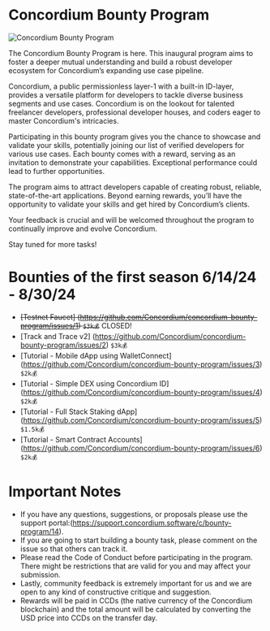 # Concordium Bounty Program
![Concordium Bounty Program](https://github.com/user-attachments/assets/6d835241-9919-4280-a1df-ec221077230f)

The Concordium Bounty Program is here. This inaugural program aims to foster a deeper mutual understanding and build a robust developer ecosystem for Concordium’s expanding use case pipeline.

Concordium, a public permissionless layer-1 with a built-in ID-layer, provides a versatile platform for developers to tackle diverse business segments and use cases. Concordium is on the lookout for talented freelancer developers, professional developer houses, and coders eager to master Concordium's intricacies.

Participating in this bounty program gives you the chance to showcase and validate your skills, potentially joining our list of verified developers for various use cases. Each bounty comes with a reward, serving as an invitation to demonstrate your capabilities. Exceptional performance could lead to further opportunities.

The program aims to attract developers capable of creating robust, reliable, state-of-the-art applications. Beyond earning rewards, you’ll have the opportunity to validate your skills and get hired by Concordium’s clients.

Your feedback is crucial and will be welcomed throughout the program to continually improve and evolve Concordium.

Stay tuned for more tasks! 

# Bounties of the first season 6/14/24 - 8/30/24

- ~~[Testnet Faucet] (https://github.com/Concordium/concordium-bounty-program/issues/1) `$3k💰`~~ CLOSED! 
- [Track and Trace v2] (https://github.com/Concordium/concordium-bounty-program/issues/2) `$3k💰`
- [Tutorial - Mobile dApp using WalletConnect] (https://github.com/Concordium/concordium-bounty-program/issues/3) `$2k💰`
- [Tutorial - Simple DEX using Concordium ID] (https://github.com/Concordium/concordium-bounty-program/issues/4) `$2k💰`
- [Tutorial - Full Stack Staking dApp] (https://github.com/Concordium/concordium-bounty-program/issues/5) `$1.5k💰`
- [Tutorial - Smart Contract Accounts] (https://github.com/Concordium/concordium-bounty-program/issues/6) `$2k💰`

# Important Notes

- If you have any questions, suggestions, or proposals please use the support portal:(https://support.concordium.software/c/bounty-program/14).
- If you are going to start building a bounty task, please comment on the issue so that others can track it.
- Please read the Code of Conduct before participating in the program. There might be restrictions that are valid for you and may affect your submission.
- Lastly, community feedback is extremely important for us and we are open to any kind of constructive critique and suggestion.
- Rewards will be paid in CCDs (the native currency of the Concordium blockchain) and the total amount will be calculated by converting the USD price into CCDs on the transfer day.
